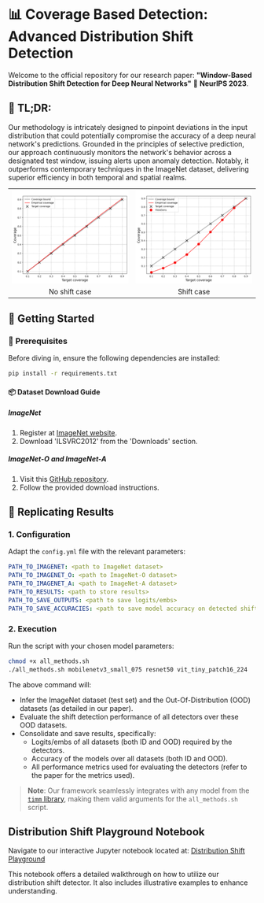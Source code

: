 # 📊 Coverage Based Detection: Advanced Distribution Shift Detection

Welcome to the official repository for our research paper: **"Window-Based Distribution Shift Detection for Deep Neural Networks"** 📜 **NeurIPS 2023**.

## 📝 **TL;DR**:
Our methodology is intricately designed to pinpoint deviations in the input distribution that could potentially compromise the accuracy of a deep neural network's predictions. Grounded in the principles of selective prediction, our approach continuously monitors the network's behavior across a designated test window, issuing alerts upon anomaly detection. Notably, it outperforms contemporary techniques in the ImageNet dataset, delivering superior efficiency in both temporal and spatial realms.

<table>
<tr>
<td><img src="figures\val_window_1000_temp_1_c_num_10_delta_0.01_uc_mech_Ent.png" alt="Val Window Image" style="width: 100%;"/></td>
<td><img src="figures\window_1000_temp_1_c_num_10_delta_0.01_uc_mech_Ent.png" alt="Window Image" style="width: 100%;"/></td>
</tr>
<tr>
<td style="text-align:center">No shift case</td>
<td style="text-align:center">Shift case</td>
</tr>
</table>


## 🚀 Getting Started

### 🔧 Prerequisites
Before diving in, ensure the following dependencies are installed:
```bash
pip install -r requirements.txt
```
#### 📦 Dataset Download Guide

##### ImageNet

1. Register at [ImageNet website](http://www.image-net.org/signup).
2. Download 'ILSVRC2012' from the 'Downloads' section.

##### ImageNet-O and ImageNet-A

1. Visit this [GitHub repository](https://github.com/hendrycks/natural-adv-examples).
2. Follow the provided download instructions.


## 🔄 Replicating Results

### 1. **Configuration**
Adapt the `config.yml` file with the relevant parameters:

```yml
PATH_TO_IMAGENET: <path to ImageNet dataset>
PATH_TO_IMAGENET_O: <path to ImageNet-O dataset>
PATH_TO_IMAGENET_A: <path to ImageNet-A dataset>
PATH_TO_RESULTS: <path to store results>
PATH_TO_SAVE_OUTPUTS: <path to save logits/embs>
PATH_TO_SAVE_ACCURACIES: <path to save model accuracy on detected shifts>
```


### 2. **Execution**
Run the script with your chosen model parameters:

```bash
chmod +x all_methods.sh
./all_methods.sh mobilenetv3_small_075 resnet50 vit_tiny_patch16_224
```
The above command will:
   * Infer the ImageNet dataset (test set) and the Out-Of-Distribution (OOD) datasets (as detailed in our paper).
   * Evaluate the shift detection performance of all detectors over these OOD datasets.
   * Consolidate and save results, specifically:
     - Logits/embs of all datasets (both ID and OOD) required by the detectors.
     - Accuracy of the models over all datasets (both ID and OOD).
     - All performance metrics used for evaluating the detectors (refer to the paper for the metrics used).


> **Note**: Our framework seamlessly integrates with any model from the [`timm` library](https://github.com/huggingface/pytorch-image-models), making them valid arguments for the `all_methods.sh` script.

## Distribution Shift Playground Notebook

Navigate to our interactive Jupyter notebook located at:
[Distribution Shift Playground](./playground/Distribution%20shift%20playground.ipynb)

This notebook offers a detailed walkthrough on how to utilize our distribution shift detector. It also includes illustrative examples to enhance understanding.
